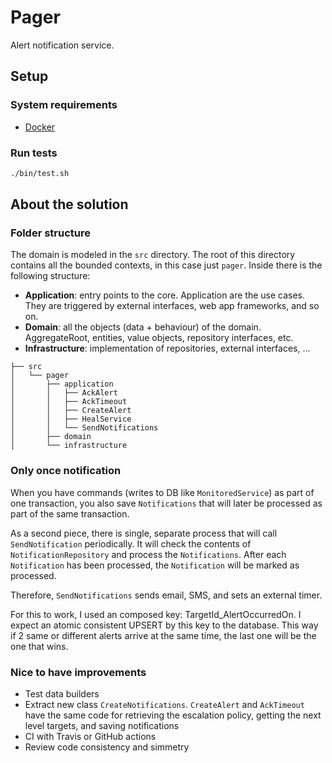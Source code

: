# Pager
Alert notification service.

## Setup
### System requirements
- [Docker](https://www.docker.com/products/docker-desktop)

### Run tests
```sh
./bin/test.sh
```

## About the solution
### Folder structure
The domain is modeled in the `src` directory. The root of this directory contains all the bounded contexts, in this case just `pager`. Inside there is the following structure:
- **Application**: entry points to the core. Application are the use cases. They are triggered by external interfaces, web app frameworks, and so on.
- **Domain**: all the objects (data + behaviour) of the domain. AggregateRoot, entities, value objects, repository interfaces, etc.
- **Infrastructure**: implementation of repositories, external interfaces, ...

```
├── src
│   └── pager
│       ├── application
│       │   ├── AckAlert
│       │   ├── AckTimeout
│       │   ├── CreateAlert
│       │   ├── HealService
│       │   └── SendNotifications
│       ├── domain
│       └── infrastructure
```

### Only once notification
When you have commands (writes to DB like `MonitoredService`) as part of one transaction, you also save `Notifications` that will later be processed as part of the same transaction.

As a second piece, there is single, separate process that will call `SendNotification` periodically. It will check the contents of `NotificationRepository` and process the `Notifications`. After each `Notification` has been processed, the `Notification` will be marked as processed.

Therefore, `SendNotifications` sends email, SMS, and sets an external timer.

For this to work, I used an composed key: TargetId_AlertOccurredOn. I expect an atomic consistent UPSERT by this key to the database. This way if 2 same or different alerts arrive at the same time, the last one will be the one that wins.

### Nice to have improvements
- Test data builders
- Extract new class `CreateNotifications`. `CreateAlert` and `AckTimeout` have the same code for retrieving the escalation policy, getting the next level targets, and saving notifications
- CI with Travis or GitHub actions
- Review code consistency and simmetry